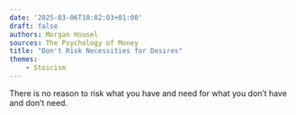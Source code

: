 ```yaml
---
date: '2025-03-06T10:02:03+01:00'
draft: false
authors: Morgan Housel
sources: The Psychology of Money
title: "Don't Risk Necessities for Desires"
themes:
    - Stoicism
---
```

There is no reason to risk what you have and need for what you don’t have and don’t need.
